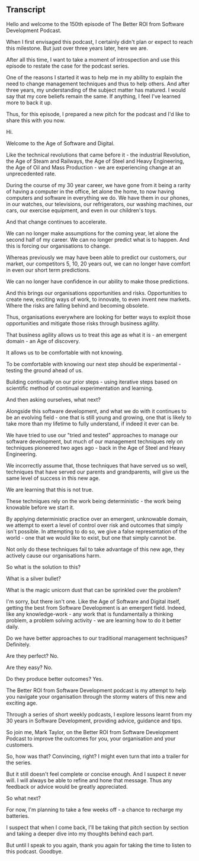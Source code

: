 ## Transcript
Hello and welcome to the 150th episode of The Better ROI from Software Development Podcast.

When I first envisaged this podcast, I certainly didn't plan or expect to reach this milestone. But just over three years later, here we are.

After all this time, I want to take a moment of introspection and use this episode to restate the case for the podcast series.

One of the reasons I started it was to help me in my ability to explain the need to change management techniques and thus to help others. And after three years, my understanding of the subject matter has matured. I would say that my core beliefs remain the same. If anything, I feel I've learned more to back it up.

Thus, for this episode, I prepared a new pitch for the podcast and I'd like to share this with you now.

Hi.

Welcome to the Age of Software and Digital.

Like the technical revolutions that came before it - the industrial Revolution, the Age of Steam and Railways, the Age of Steel and Heavy Engineering, the Age of Oil and Mass Production - we are experiencing change at an unprecedented rate.

During the course of my 30 year career, we have gone from it being a rarity of having a computer in the office, let alone the home, to now having computers and software in everything we do. We have them in our phones, in our watches, our televisions, our refrigerators, our washing machines, our cars, our exercise equipment, and even in our children's toys.

And that change continues to accelerate.

We can no longer make assumptions for the coming year, let alone the second half of my career. We can no longer predict what is to happen. And this is forcing our organisations to change.

Whereas previously we may have been able to predict our customers, our market, our competitors 5, 10, 20 years out, we can no longer have comfort in even our short term predictions.

We can no longer have confidence in our ability to make those predictions.

And this brings our organisations opportunities and risks. Opportunities to create new, exciting ways of work, to innovate, to even invent new markets. Where the risks are falling behind and becoming obsolete.

Thus, organisations everywhere are looking for better ways to exploit those opportunities and mitigate those risks through business agility.

That business agility allows us to treat this age as what it is - an emergent domain - an Age of discovery.

It allows us to be comfortable with not knowing. 

To be comfortable with knowing our next step should be experimental - testing the ground ahead of us.

Building continually on our prior steps - using iterative steps based on scientific method of continual experimentation and learning.

And then asking ourselves, what next?

Alongside this software development, and what we do with it continues to be an evolving field - one that is still young and growing, one that is likely to take more than my lifetime to fully understand, if indeed it ever can be.

We have tried to use our "tried and tested" approaches to manage our software development, but much of our management techniques rely on techniques pioneered two ages ago - back in the Age of Steel and Heavy Engineering.

We incorrectly assume that, those techniques that have served us so well, techniques that have served our parents and grandparents, will give us the same level of success in this new age.

We are learning that this is not true.

These techniques rely on the work being deterministic - the work being knowable before we start it.

By applying deterministic practice over an emergent, unknowable domain, we attempt to exert a level of control over risk and outcomes that simply isn't possible. In attempting to do so, we give a false representation of the world - one that we would like to exist, but one that simply cannot be.

Not only do these techniques fail to take advantage of this new age, they actively cause our organisations harm.

So what is the solution to this?

What is a silver bullet?

What is the magic unicorn dust that can be sprinkled over the problem?

I'm sorry, but there isn't one. Like the Age of Software and Digital itself, getting the best from Software Development is an emergent field. Indeed, like any knowledge-work - any work that is fundamentally a thinking problem, a problem solving activity - we are learning how to do it better daily.

Do we have better approaches to our traditional management techniques? Definitely.

Are they perfect? No.

Are they easy? No.

Do they produce better outcomes? Yes.

The Better ROI from Software Development podcast is my attempt to help you navigate your organisation through the stormy waters of this new and exciting age.

Through a series of short weekly podcasts, I explore lessons learnt from my 30 years in Software Development, providing advice, guidance and tips.

So join me, Mark Taylor, on the Better ROI from Software Development Podcast to improve the outcomes for you, your organisation and your customers.

So, how was that? Convincing, right? I might even turn that into a trailer for the series.

But it still doesn't feel complete or concise enough. And I suspect it never will. I will always be able to refine and hone that message. Thus any feedback or advice would be greatly appreciated.

So what next?

For now, I'm planning to take a few weeks off - a chance to recharge my batteries.

I suspect that when I come back, I'll be taking that pitch section by section and taking a deeper dive into my thoughts behind each part.

But until I speak to you again, thank you again for taking the time to listen to this podcast. Goodbye.
